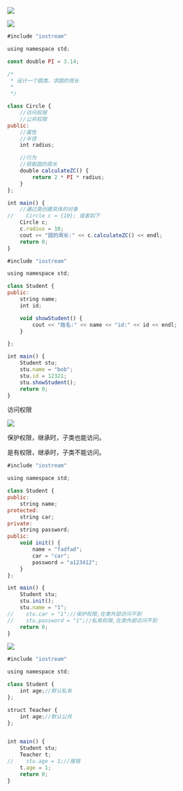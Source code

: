 

![](https://gitee.com/hxc8/images3/raw/master/img/202407172228014.jpg)



![](https://gitee.com/hxc8/images3/raw/master/img/202407172228931.jpg)



```javascript
#include "iostream"

using namespace std;

const double PI = 3.14;

/*
 * 设计一个圆类，求圆的周长
 *
 */

class Circle {
    //访问权限
    //公共权限
public:
    //属性
    //半径
    int radius;

    //行为
    //获取圆的周长
    double calculateZC() {
        return 2 * PI * radius;
    }
};

int main() {
    //通过类创建具体的对象
//    Circle c = {10}; 或者如下
    Circle c;
    c.radius = 10;
    cout << "圆的周长:" << c.calculateZC() << endl;
    return 0;
}
```



```javascript
#include "iostream"

using namespace std;

class Student {
public:
    string name;
    int id;

    void showStudent() {
        cout << "姓名:" << name << "id:" << id << endl;
    }

};

int main() {
    Student stu;
    stu.name = "bob";
    stu.id = 12321;
    stu.showStudent();
    return 0;
}
```





访问权限



![](https://gitee.com/hxc8/images3/raw/master/img/202407172228814.jpg)

保护权限，继承时，子类也能访问。

是有权限，继承时，子类不能访问。



```javascript
#include "iostream"

using namespace std;

class Student {
public:
    string name;
protected:
    string car;
private:
    string password;
public:
    void init() {
        name = "fadfad";
        car = "car";
        password = "a123412";
    }
};

int main() {
    Student stu;
    stu.init();
    stu.name = "1";
//    stu.car = "1";//保护权限,在类外部访问不到
//    stu.password = "1";//私有权限,在类外部访问不到
    return 0;
}
```



![](https://gitee.com/hxc8/images3/raw/master/img/202407172228906.jpg)



```javascript
#include "iostream"

using namespace std;

class Student {
    int age;//默认私有
};

struct Teacher {
    int age;//默认公共
};


int main() {
    Student stu;
    Teacher t;
//    stu.age = 1;//报错
    t.age = 1;
    return 0;
}
```

